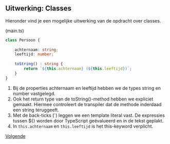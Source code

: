 ## Uitwerking: Classes

Hieronder vind je een mogelijke uitwerking van de opdracht over classes.

(main.ts)
```typescript
class Persoon {
    
    achternaam: string;
    leeftijd: number;
    
    toString() : string {
        return `${this.achternaam} (${this.leeftijd})`;
    }    
}
```
1. Bij de properties achternaam en leeftijd hebben we de types string en number vastgelegd.
2. Ook het return type van de toString()-method hebben we expliciet gemaakt. Hiermee controleert de transpiler dat de
   methode inderdaad een string teruggeeft.
3. Met de back-ticks (`) leggen we een template literal vast. De expressies tussen ${} worden door TypeScript 
   ge&euml;valueerd en in de tekst geplakt.
4. In `this.achternaam` en `this.leeftijd` is het this-keyword verplicht.

[Volgende](13.variabelen.md)
